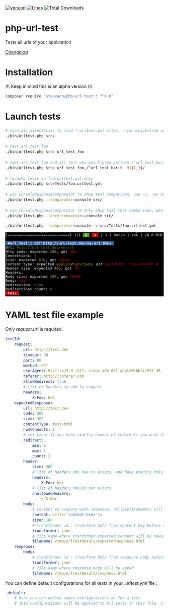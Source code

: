 [![version](https://img.shields.io/badge/alpha-0.0.3-red.svg)](https://github.com/steevanb/php-url-test/tree/0.0.3)
![Lines](https://img.shields.io/badge/code%20lines-2194-green.svg)
![Total Downloads](https://poser.pugx.org/steevanb/php-url-test/downloads)

php-url-test
============

Tests all urls of your application

[Changelog](changelog.md)

Installation
============

/!\ Keep in mind this is an alpha version /!\

```bash
composer require "steevanb/php-url-test": "^0.0"
```

Launch tests
============

```bash
# scan all directories to find *.urltest.yml files, --recursive=true or -r=true to do it recursively
./bin/urltest.php src/

# test url_test_foo
./bin/urltest.php src/ url_test_foo

# test url_test_foo and all test who match preg pattern /^url_test_bar[0..9]{1,}$/
./bin/urltest.php src/ url_test_foo,/^url_test_bar[0..9]{1,}$/

# launche tests in foo.urltest.yml only
./bin/urltest.php src/Tests/foo.urltest.yml

# use ConsoleResponseComparator to show test comparison, use -v, -vv or -vvv to get more informations
./bin/urltest.php --comparator=console src/

# use ConsoleResponseComparator to only show fail test comparison, use -v, -vv or -vvv to get more informations
./bin/urltest.php --errorcomparator=console src/
```

```bash
./bin/urltest.php --comparator=console -v src/Tests/foo.urltest.yml
```
![Url test](example.jpg)

YAML test file example
======================

Only _request.url_ is required.

```yaml
testId:
    request:
        url: http://test.dev
        timeout: 30
        port: 80
        method: GET
        userAgent: Mozilla/5.0 (X11; Linux x86_64) AppleWebKit/537.36 (KHTML, like Gecko) Chrome/56.0.2924.87 Safari/537.36
        referer: http://referer.com
        allowRedirect: true
        # list of headers to add to request
        headers:
            X-Foo: bar
    expectedResponse:
        url: http://test.dev
        code: 200
        size: 300
        contentType: text/html
        numConnects: 1
        # set count if you know exaclty number of redirects you want to test, or min/max
        redirect:
            min: 1
            max: 1
            count: 1
        header:
            size: 200
            # list of headers who has to exists, and have exaclty this value
            headers:
                X-Foo: bar
            # list of headers should not exists
            unallowedHeaders:
                - X-Bar
        body:
            # content to compare with response, <file($fileName)> will get content of $fileName
            content: <file('content.html')>
            size: 100
            # transformer id : transform data from content key before comparing it to response
            transformer: json
            # file name where tranformed expected content will be saved, if you need to test your transformer for example
            fileName: /tmp/urlTestResult/expectedResponse.html
    response:
        body:
            # transformer id : transform data from response body before comparing it to expected response
            transformer: json
            # file name where response body will be saved
            fileName: /tmp/urlTestResult/response.html
```

You can define default configurations for all tests in your _.urltest.yml_ file :
```yaml
_default:
    # here you can define sames configurations as for a test
    # this configurations will be applied to all tests in this file, if value is not defined, null or ~
```
